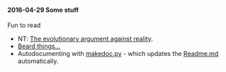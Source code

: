 #### 2016-04-29 Some stuff

Fun to read

-   NT: [The evolutionary argument against
    reality](https://www.quantamagazine.org/20160421-the-evolutionary-argument-against-reality/).
-   [Beard things...](http://www.smbc-comics.com/comics/1461854994-20160428.png)
-   Autodocumenting with
    [makedoc.py](https://github.com/kelu124/echomods/blob/master/makedoc.py) -
    which updates the [Readme.md](/Readme.md) automatically.

####
